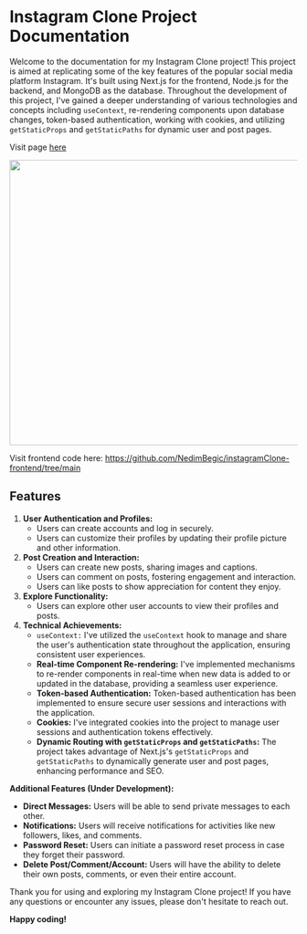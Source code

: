 <h1>Instagram Clone Project Documentation</h1>

  <p>Welcome to the documentation for my Instagram Clone project! This project is aimed at replicating some of the key
        features of the popular social media platform Instagram. It's built using Next.js for the frontend, Node.js for
        the backend, and MongoDB as the database. Throughout the development of this project, I've gained a deeper
        understanding of various technologies and concepts including <code>useContext</code>, re-rendering components upon
        database changes, token-based authentication, working with cookies, and utilizing <code>getStaticProps</code> and
        <code>getStaticPaths</code> for dynamic user and post pages.</p>
        <p>Visit page <a href='https://insta-clone-git-main-nedimbegic.vercel.app/'>here</a></p>

<img src="https://i.ibb.co/fC73224/vsd.png" width=800 height=500/>

<spam>Visit frontend code here: <a>https://github.com/NedimBegic/instagramClone-frontend/tree/main</a></spam>
  <h2>Features</h2>
  <ol>
        <li>
            <strong>User Authentication and Profiles:</strong>
            <ul>
                <li>Users can create accounts and log in securely.</li>
                <li>Users can customize their profiles by updating their profile picture and other information.</li>
            </ul>
        </li>
        <li>
            <strong>Post Creation and Interaction:</strong>
            <ul>
                <li>Users can create new posts, sharing images and captions.</li>
                <li>Users can comment on posts, fostering engagement and interaction.</li>
                <li>Users can like posts to show appreciation for content they enjoy.</li>
            </ul>
        </li>
        <li>
            <strong>Explore Functionality:</strong>
            <ul>
                <li>Users can explore other user accounts to view their profiles and posts.</li>
            </ul>
        </li>
        <li>
            <strong>Technical Achievements:</strong>
            <ul>
                <li><code>useContext:</code> I've utilized the <code>useContext</code> hook to manage and share the user's
                    authentication state throughout the application, ensuring consistent user experiences.</li>
                <li><strong>Real-time Component Re-rendering:</strong> I've implemented mechanisms to re-render components
                    in real-time when new data is added to or updated in the database, providing a seamless user
                    experience.</li>
                <li><strong>Token-based Authentication:</strong> Token-based authentication has been implemented to ensure
                    secure user sessions and interactions with the application.</li>
                <li><strong>Cookies:</strong> I've integrated cookies into the project to manage user sessions and
                    authentication tokens effectively.</li>
                <li><strong>Dynamic Routing with <code>getStaticProps</code> and <code>getStaticPaths</code>:</strong>
                    The project takes advantage of Next.js's <code>getStaticProps</code> and <code>getStaticPaths</code>
                    to dynamically generate user and post pages, enhancing performance and SEO.</li>
            </ul>
        </li>
    </ol>

  <strong>Additional Features (Under Development):</strong>
            <ul>
                <li><strong>Direct Messages:</strong> Users will be able to send private messages to each other.</li>
                <li><strong>Notifications:</strong> Users will receive notifications for activities like new followers,
                    likes, and comments.</li>
                <li><strong>Password Reset:</strong> Users can initiate a password reset process in case they forget
                    their password.</li>
                <li><strong>Delete Post/Comment/Account:</strong> Users will have the ability to delete their own posts,
                    comments, or even their entire account.</li>
            </ul>
   
   <p>Thank you for using and exploring my Instagram Clone project! If you have any questions or encounter any issues,
        please don't hesitate to reach out.</p>

  <p><strong>Happy coding!</strong></p>








